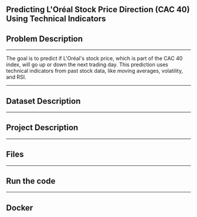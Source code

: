<h2>Predicting L'Oréal Stock Price Direction (CAC 40) Using Technical Indicators</h2>
<h2>Problem Description</h2>
<hr>
 <p>
   The goal is to predict if L'Oréal's stock price, which is part of the CAC 40 index, will go up or down the next trading day. This prediction uses technical indicators from past stock data, like moving averages, volatility, and RSI. 
 </p>
 <hr>
<h2>Dataset Description</h2>
<hr>
<h2>Project Description</h2>
<hr>
<h2>Files</h2>
<hr>
<h2>Run the code</h2>
<hr>
<h2>Docker</h2>
